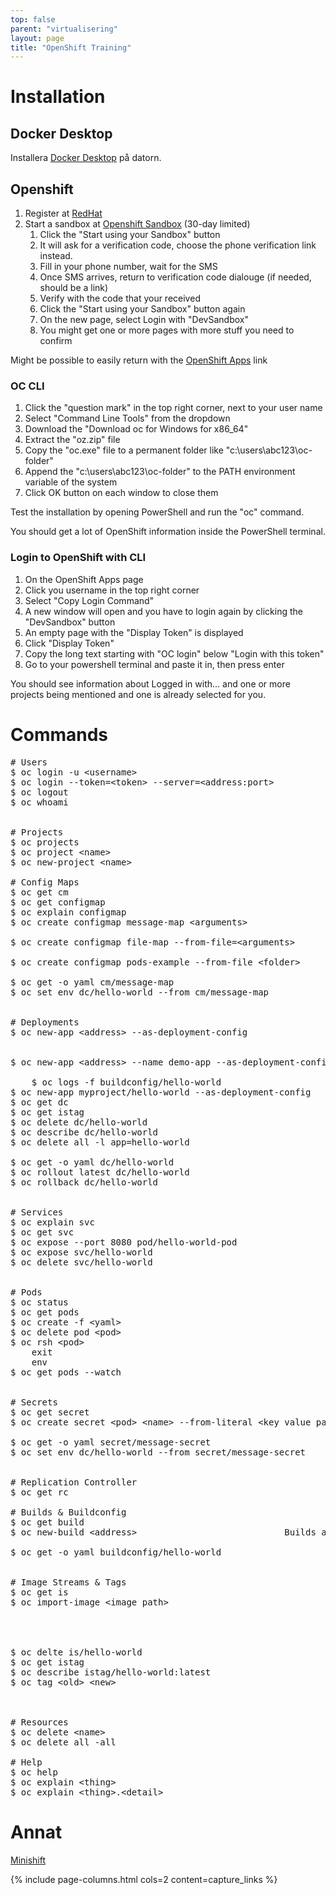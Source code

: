 ```yaml
---
top: false
parent: "virtualisering"
layout: page
title: "OpenShift Training"
---
```


# Installation

## Docker Desktop

Installera [Docker Desktop](https://www.docker.com/) på datorn.

## Openshift

1. Register at [RedHat](https://www.redhat.com/)
2. Start a sandbox at [Openshift Sandbox](https://developers.redhat.com/developer-sandbox) (30-day limited)
    1. Click the "Start using your Sandbox" button
    2. It will ask for a verification code, choose the phone verification link instead.
    3. Fill in your phone number, wait for the SMS
    4. Once SMS arrives, return to verification code dialouge (if needed, should be a link)
    5. Verify with the code that your received
    6. Click the "Start using your Sandbox" button again
    7. On the new page, select Login with "DevSandbox"
    8. You might get one or more pages with more stuff you need to confirm

Might be possible to easily return with the [OpenShift Apps](https://openshiftapps.com) link
 
### OC CLI

1. Click the "question mark" in the top right corner, next to your user name
2. Select "Command Line Tools" from the dropdown
3. Download the "Download oc for Windows for x86_64"
4. Extract the "oz.zip" file
5. Copy the "oc.exe" file to a permanent folder like "c:\users\abc123\oc-folder"
6. Append the "c:\users\abc123\oc-folder" to the PATH environment variable of the system
7. Click OK button on each window to close them

Test the installation by opening PowerShell and run the "oc" command.

You should get a lot of OpenShift information inside the PowerShell terminal.

### Login to OpenShift with CLI

1. On the OpenShift Apps page
2. Click you username in the top right corner
3. Select "Copy Login Command"
4. A new window will open and you have to login again by clicking the "DevSandbox" button
5. An empty page with the "Display Token" is displayed
6. Click "Display Token"
7. Copy the long text starting with "OC login" below "Login with this token"
8. Go to your powershell terminal and paste it in, then press enter

You should see information about Logged in with... and one or more projects being mentioned and one is already selected for you.

# Commands

<pre>
# Users
$ oc login -u &#60;username&#62;                                    Attempts to login with the named user
$ oc login --token=&#60;token&#62; --server=&#60;address:port&#62;          Login with token to server
$ oc logout                                                 Logs out current user
$ oc whoami                                                 Shows the current user


# Projects
$ oc projects                                               Lists all projects
$ oc project &#60;name&#62;                                         Switch to named project
$ oc new-project &#60;name&#62;                                     Creates a new project

# Config Maps
$ oc get cm                                                 Lists all config maps
$ oc get configmap                                          Lists all config maps
$ oc explain configmap                                      Documentation about config maps
$ oc create configmap message-map &#60;arguments&#62;               Create a configmap called "message-map" in templates folder with arguments, ex:
                                                            oc create configmap message-map --from-literal MESSAGE="Hello from configmap"
$ oc create configmap file-map --from-file=&#60;arguments&#62;      Creates a configmap called "file-map" from file
                                                            oc create configmap file-map --from-file=MESSAGE.txt
$ oc create configmap pods-example --from-file &#60;folder&#62;     Creates a configmap called "pods-example" from folder
                                                            oc create configmap pods-example --from-file pods
$ oc get -o yaml cm/message-map                             See contents of configmap
$ oc set env dc/hello-world --from cm/message-map           "Consume" config map, or simply apply config map on to hello-world deployment


# Deployments
$ oc new-app &#60;address&#62; --as-deployment-config               Launch deployment config, ex
                                                            oc new-app quay.io/practicalopenshift/hello-world --as-deployment-config
                                                            Address can also point at a git repository and will automaticall trigger a build in that case
$ oc new-app &#60;address&#62; --name demo-app --as-deployment-config    Change label from "app=hello-world" to "app=demo-app"
                                                            Changing label allows for multiple deployments of same thing that can be created and deleted separately
    $ oc logs -f buildconfig/hello-world                    Follow the build process
$ oc new-app myproject/hello-world --as-deployment-config   Now creates DC from existing image steam instead of remote
$ oc get dc                                                 Get deployment configs
$ oc get istag                                              Get image stream tags
$ oc delete dc/hello-world                                  Remove the deployment config named hello-world
$ oc describe dc/hello-world                                Get information about the hello-world decployment config
$ oc delete all -l app=hello-world                          Delete all resources with the "app=hello-world" label (-l argument)
                                                            Recommended cleanup method
$ oc get -o yaml dc/hello-world                             See YAML for deployment config
$ oc rollout latest dc/hello-world                          Rollout new version of deployment config (upgrade)
$ oc rollback dc/hello-world                                Rollback one deployment config version backwards (downgrade)


# Services
$ oc explain svc                                            Service documentation
$ oc get svc                                                Get services
$ oc expose --port 8080 pod/hello-world-pod                 Exposes POD inside the OC cluster (not externally accessible)
$ oc expose svc/hello-world                                 Expose hello world PODs service externally, use OC Status to see generated address
$ oc delete svc/hello-world                                 Removes the hello-world service


# Pods
$ oc status                                                 The status of OpenShift right now
$ oc get pods                                               Get information about PODs
$ oc create -f &#60;yaml&#62;                                       Creates pod based on local yaml file
$ oc delete pod &#60;pod&#62;                                           Removes POD
$ oc rsh &#60;pod&#62;                                              Open shell into POD
    exit                                                        Type exit inside shell to leave the PODs shell
    env                                                         See all environment variables (IP etc)
$ oc get pods --watch                                       See live in another terminal how the state of pods changes


# Secrets
$ oc get secret                                             List all secrets
$ oc create secret &#60;pod&#62; &#60;name&#62; --from-literal &#60;key value pair&#62;                     Creates a secret of "type" with "name", followed by "key-value-pair", example:
                                                            oc create secret generic message-secret --from-literal MESSAGE="Secret Message"
$ oc get -o yaml secret/message-secret                      Inspect secret with name "message-secret"
$ oc set env dc/hello-world --from secret/message-secret    Update dc/hello world with secret (which contained MESSAGE="Secret Message") this will overwrite old MESSAGE


# Replication Controller
$ oc get rc                                                 See replication controllers

# Builds & Buildconfig
$ oc get build                                              List all the builds (builds runs in pods)
$ oc new-build &#60;address&#62;                            Builds an image from "source", detailed example command below:
                                                            oc new-build https://gitlab.com/practical-openshift/hello-world.git
$ oc get -o yaml buildconfig/hello-world                    See the content of the buildconfig for hello-world


# Image Streams & Tags
$ oc get is                                                 See image streams
$ oc import-image &#60;image path&#62;                              Adds an image stream, see example below:
                                                            oc import-image --confirm quay.io/practicalopenshift/hello-world
                                                            **output mentions "local" can it use something from drive?**
                                                            oc new-app myproject/hello-world --as-deployment-config
                                                            Now creates DC from existing image steam instead of remote 
$ oc delte is/hello-world                                   Delete an image stream
$ oc get istag                                              See image stream tags
$ oc describe istag/hello-world:latest
$ oc tag &#60;old&#62; &#60;new&#62;                                        Create a new tag for resource
                                                            oc tag quay.io/image-name:tag image-name:tag


# Resources
$ oc delete &#60;name&#62;                                          Deletes named resource like pod, container, file etc
$ oc delete all -all                                        Complete cleanup

# Help
$ oc help                                                   Basic commands
$ oc explain &#60;thing&#62;                                        Explains about the "thing", ex $ oc explain pod
$ oc explain &#60;thing&#62;.&#60;detail&#62;                               Explains more about the "detail" of the "thing", ex $ oc explain pod.spec
</pre>

# Annat

[Minishift](https://github.com/minishift/minishift)

{% include page-columns.html cols=2 content=capture_links %}
